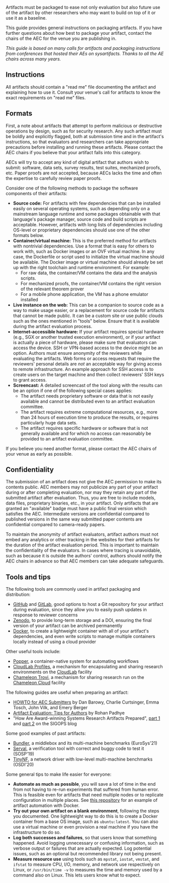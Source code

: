 Artifacts must be packaged to ease not only evaluation but also future use of the artifact by other researchers who may want to build on top of it or use it as a baseline.

This guide provides general instructions on packaging artifacts.
If you have further questions about how best to package your artifact, contact the chairs of the AEC for the venue you are publishing in.

_This guide is based on many calls for artifacts and packaging instructions from conferences that hosted their AEs on sysartifacts. Thanks to all the AE chairs across many years._


## Instructions

All artifacts should contain a "read me" file documenting the artifact and explaining how to use it.
Consult your venue's call for artifacts to know the exact requirements on "read me" files.


## Formats

First, a note about artifacts that attempt to perform malicious or destructive operations by design, such as for security research.
Any such artifact must be boldly and explicitly flagged, both at submission time and in the artifact's instructions, so that evaluators and researchers can take appropriate precautions before installing and running these artifacts.
Please contact the AEC chairs if you believe that your artifact falls into this category.

AECs will try to accept any kind of digital artifact that authors wish to submit: software, data sets, survey results, test suites, mechanized proofs, etc.
Paper proofs are not accepted, because AECs lacks the time and often the expertise to carefully review paper proofs.

Consider one of the following methods to package the software components of their artifacts:
- **Source code:**
  For artifacts with few dependencies that can be installed easily on several operating systems,
  such as depending only on a mainstream language runtime and some packages obtainable with that language's package manager,
  source code and build scripts are acceptable.
  However, artifacts with long lists of dependencies including OS-level or proprietary dependencies should use one of the other formats below.
- **Container/virtual machine:**
  This is the preferred method for artifacts with nontrivial dependencies.
  Use a format that is easy for others to work with, such as Docker images or an OVF virtual machine.
  In any case, the Dockerfile or script used to initialize the virtual machine should be available.
  The Docker image or virtual machine should already be set up with the right toolchain and runtime environment. For example:
    - For raw data, the container/VM contains the data and the analysis scripts.
    - For mechanized proofs, the container/VM contains the right version of the relevant theorem prover
    - For a mobile phone application, the VM has a phone emulator installed
- **Live instance on the web:**
  This can be a companion to source code as a way to make usage easier, or a replacement for source code for artifacts that cannot be made public.
  It can be a custom site or use public clouds such as the ones mentioned in "tools" below.
  Ensure that it is available during the artifact evaluation process.
- **Internet-accessible hardware:**
  If your artifact requires special hardware (e.g., SGX or another trusted execution environment), or if your artifact is actually a piece of hardware, please make sure that evaluators can access the device.
  SSH or VPN-based access to the device might be an option.
  Authors must ensure anonymity of the reviewers while evaluating the artifacts.
  Web forms or access requests that require the reviewers' personal details are _not_ an acceptable way for giving access to remote infrastructure.
  An example approach for SSH access is to create users on the target machine and then collect reviewers' SSH keys to grant access.
- **Screencast:**
  A detailed screencast of the tool along with the results can be an option if one of the following special cases applies:
   - The artifact needs proprietary software or data that is not easily available and cannot be distributed even to an artifact evaluation committee.
   - The artifact requires extreme computational resources, e.g., more than 24 hours of execution time to produce the results, or requires particularly huge data sets.
   - The artifact requires specific hardware or software that is not generally available and for which no access can reasonably be provided to an artifact evaluation committee.

If you believe you need another format, please contact the AEC chairs of your venue as early as possible.


## Confidentiality

The submission of an artifact does not give the AEC permission to make its contents public.
AEC members may not publicize any part of your artifact during or after completing evaluation, nor may they retain any part of the submitted artifact after evaluation.
Thus, you are free to include models, data files, proprietary binaries, etc., in your artifact.
Only artifacts that are granted an "available" badge must have a public final version which satisfies the AEC.
Intermediate versions are confidential compared to published versions in the same way submitted paper contents are confidential compared to camera-ready papers.

To maintain the anonymity of artifact evaluators, artifact authors must not embed any analytics or other tracking in the websites for their artifacts for the duration of the artifact evaluation period.
This is important to maintain the confidentiality of the evaluators.
In cases where tracing is unavoidable, such as because it is outside the authors' control, authors should notify the AEC chairs in advance so that AEC members can take adequate safeguards.


## Tools and tips

The following tools are commonly used in artifact packaging and distribution:
- [GitHub](https://github.com) and [GitLab](https://gitlab.com), good options to host a Git repository for your artifact during evaluation, since they allow you to easily push updates in response to reviewer concerns
- [Zenodo](https://zenodo.org), to provide long-term storage and a DOI, ensuring the final version of your artifact can be archived permanently
- [Docker](https://docs.docker.com/get-started/overview/), to create a lightweight container with all of your artifact's dependencies, and even write scripts to manage multiple containers locally instead of using a cloud provider

Other useful tools include:
- [Popper](https://getpopper.io/), a container-native system for automating workflows
- [CloudLab Profiles](https://docs.cloudlab.us/repeatable-research.html), a mechanism for encapsulating and sharing research environments on the [CloudLab](https://cloudlab.us) facility
- [Chameleon Trovi](https://chameleoncloud.readthedocs.io/en/latest/technical/sharing.html), a mechanism for sharing research run on the [Chameleon Cloud](https://www.chameleoncloud.org/) facility

The following guides are useful when preparing an artifact:
- [HOWTO for AEC Submitters](http://bit.ly/HOWTO-AEC) by Dan Barowy, Charlie Curtsinger, Emma Tosch, John Vilk, and Emery Berger
- [Artifact Evaluation: Tips for Authors](https://blog.padhye.org/Artifact-Evaluation-Tips-for-Authors/) by Rohan Padhye
- "How Are Award-winning Systems Research Artifacts Prepared", [part 1](https://www.sigops.org/2021/how-are-award-winning-systems-research-artifacts-prepared-part-1/)
  and [part 2](https://www.sigops.org/2021/how-are-award-winning-systems-research-artifacts-prepared-part-2/) on the SIGOPS blog

Some good examples of past artifacts:
- [Bundler](https://github.com/bundler-project/evaluation), a middlebox and its multi-machine benchmarks (EuroSys'21)
- [Serval](https://unsat.cs.washington.edu/projects/serval/sosp19-artifact.html), a verification tool with correct and buggy code to test it (SOSP'19)
- [TinyNF](https://github.com/dslab-epfl/tinynf), a network driver with low-level multi-machine benchmarks (OSDI'20)

Some general tips to make life easier for everyone:
- **Automate as much as possible**, you will save a lot of time in the end from not having to re-run experiments that suffered from human error.
  This is feasible even for artifacts that need multiple nodes or to replicate configuration in multiple places.
  See [this repository](https://github.com/SolalPirelli/docker-artifact-eval) for an example of artifact automation with Docker.
- **Try out your own artifact on a blank environment**, following the steps you documented.
  One lightweight way to do this is to create a Docker container from a base OS image, such as `ubuntu:latest`.
  You can also use a virtual machine or even provision a real machine if you have the infrastructure to do so.
- **Log both successes and failures**, so that users know that something happened.
  Avoid logging unnecessary or confusing information, such as verbose output or failures that are actually expected.
  Log potential issues, such as an optional but recommended library not being present.
- **Measure resource use** using tools such as `mpstat`, `iostat`, `vmstat`, and `ifstat` to measure CPU, I/O, memory, and network use respectively on Linux,
  or `/usr/bin/time -v` to measures the time and memory used by a command also on Linux.
  This lets users know what to expect.
